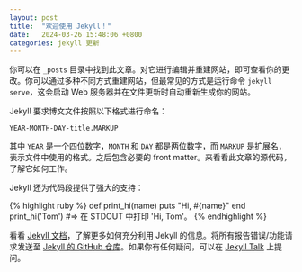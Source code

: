 ```yaml
---
layout: post
title:  "欢迎使用 Jekyll！"
date:   2024-03-26 15:48:06 +0800
categories: jekyll 更新
---
```

你可以在 `_posts` 目录中找到此文章。对它进行编辑并重建网站，即可查看你的更改。你可以通过多种不同方式重建网站，但最常见的方式是运行命令 `jekyll serve`，这会启动 Web 服务器并在文件更新时自动重新生成你的网站。

Jekyll 要求博文文件按照以下格式进行命名：

`YEAR-MONTH-DAY-title.MARKUP`

其中 `YEAR` 是一个四位数字，`MONTH` 和 `DAY` 都是两位数字，而 `MARKUP` 是扩展名，表示文件中使用的格式。之后包含必要的 front matter。来看看此文章的源代码，了解它如何工作。

Jekyll 还为代码段提供了强大的支持：

{% highlight ruby %}
def print_hi(name)
  puts "Hi, #{name}"
end
print_hi('Tom')
#=> 在 STDOUT 中打印 'Hi, Tom'。
{% endhighlight %}

看看 [Jekyll 文档][jekyll-docs]，了解更多如何充分利用 Jekyll 的信息。将所有报告错误/功能请求发送至 [Jekyll 的 GitHub 仓库][jekyll-gh]。如果你有任何疑问，可以在 [Jekyll Talk][jekyll-talk] 上提问。

[jekyll-docs]: https://jekyllrb.com/docs/home
[jekyll-gh]:   https://github.com/jekyll/jekyll
[jekyll-talk]: https://talk.jekyllrb.com/